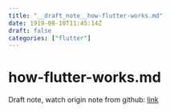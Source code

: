 ```yaml
---
title: "__draft_note__how-flutter-works.md"
date: 1919-08-10T11:45:14Z
draft: false
categories: ["flutter"]
---
```


# how-flutter-works.md

Draft note, watch origin note from github: [link](https://github.com/tinghaolai/just-random-note/blob/master/flutter/how-flutter-works.md)